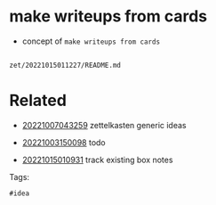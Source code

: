 # make writeups from cards

- concept of `make writeups from cards`

```
```

` zet/20221015011227/README.md `

# Related

- [20221007043259](/zet/20221007043259/README.md) zettelkasten generic ideas

- [20221003150098](/zet/20221003150098/README.md) todo

- [20221015010931](/zet/20221015010931/README.md) track existing box notes

Tags:

    #idea
